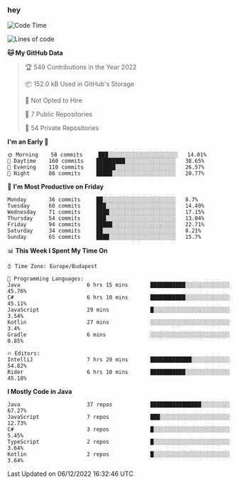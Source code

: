 ### hey

<!--START_SECTION:waka-->
![Code Time](http://img.shields.io/badge/Code%20Time-844%20hrs%2037%20mins-blue)

![Lines of code](https://img.shields.io/badge/From%20Hello%20World%20I%27ve%20Written-568%20Thousand%20lines%20of%20code-blue)

**🐱 My GitHub Data** 

> 🏆 549 Contributions in the Year 2022
 > 
> 📦 152.0 kB Used in GitHub's Storage 
 > 
> 🚫 Not Opted to Hire
 > 
> 📜 7 Public Repositories 
 > 
> 🔑 54 Private Repositories  
 > 
**I'm an Early 🐤** 

```text
🌞 Morning    58 commits     ███░░░░░░░░░░░░░░░░░░░░░░   14.01% 
🌆 Daytime    160 commits    █████████░░░░░░░░░░░░░░░░   38.65% 
🌃 Evening    110 commits    ██████░░░░░░░░░░░░░░░░░░░   26.57% 
🌙 Night      86 commits     █████░░░░░░░░░░░░░░░░░░░░   20.77%

```
📅 **I'm Most Productive on Friday** 

```text
Monday       36 commits     ██░░░░░░░░░░░░░░░░░░░░░░░   8.7% 
Tuesday      60 commits     ███░░░░░░░░░░░░░░░░░░░░░░   14.49% 
Wednesday    71 commits     ████░░░░░░░░░░░░░░░░░░░░░   17.15% 
Thursday     54 commits     ███░░░░░░░░░░░░░░░░░░░░░░   13.04% 
Friday       94 commits     █████░░░░░░░░░░░░░░░░░░░░   22.71% 
Saturday     34 commits     ██░░░░░░░░░░░░░░░░░░░░░░░   8.21% 
Sunday       65 commits     ████░░░░░░░░░░░░░░░░░░░░░   15.7%

```


📊 **This Week I Spent My Time On** 

```text
⌚︎ Time Zone: Europe/Budapest

💬 Programming Languages: 
Java                     6 hrs 15 mins       ███████████░░░░░░░░░░░░░░   45.76% 
C#                       6 hrs 10 mins       ███████████░░░░░░░░░░░░░░   45.11% 
JavaScript               29 mins             █░░░░░░░░░░░░░░░░░░░░░░░░   3.54% 
Kotlin                   27 mins             ░░░░░░░░░░░░░░░░░░░░░░░░░   3.4% 
Gradle                   6 mins              ░░░░░░░░░░░░░░░░░░░░░░░░░   0.85%

🔥 Editors: 
IntelliJ                 7 hrs 29 mins       █████████████░░░░░░░░░░░░   54.82% 
Rider                    6 hrs 10 mins       ███████████░░░░░░░░░░░░░░   45.18%

```

**I Mostly Code in Java** 

```text
Java                     37 repos            ████████████████░░░░░░░░░   67.27% 
JavaScript               7 repos             ███░░░░░░░░░░░░░░░░░░░░░░   12.73% 
C#                       3 repos             █░░░░░░░░░░░░░░░░░░░░░░░░   5.45% 
TypeScript               2 repos             █░░░░░░░░░░░░░░░░░░░░░░░░   3.64% 
Kotlin                   2 repos             █░░░░░░░░░░░░░░░░░░░░░░░░   3.64%

```



 Last Updated on 06/12/2022 16:32:46 UTC
<!--END_SECTION:waka-->
